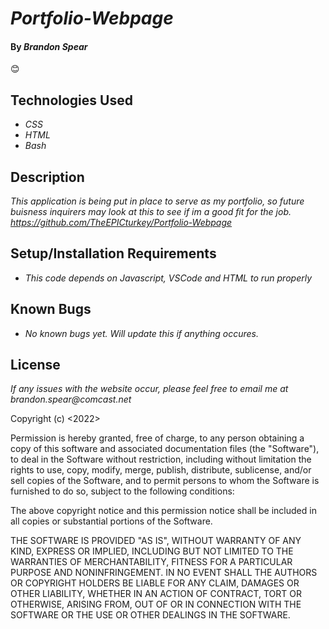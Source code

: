 # _Portfolio-Webpage_

#### By _**Brandon Spear**_
 :blush:



## Technologies Used

* _CSS_
* _HTML_
* _Bash_


## Description

_This application is being put in place to serve as my portfolio, so future buisness inquirers may look at this to see if im a good fit for the job. https://github.com/TheEPICturkey/Portfolio-Webpage_

## Setup/Installation Requirements

* _This code depends on Javascript, VSCode and HTML to run properly_


## Known Bugs

* _No known bugs yet. Will update this if anything occures._

## License

_If any issues with the website occur, please feel free to email me at brandon.spear@comcast.net_

Copyright (c) <2022> <Copyright Brandon Spear>

Permission is hereby granted, free of charge, to any person obtaining a copy
of this software and associated documentation files (the "Software"), to deal
in the Software without restriction, including without limitation the rights
to use, copy, modify, merge, publish, distribute, sublicense, and/or sell
copies of the Software, and to permit persons to whom the Software is
furnished to do so, subject to the following conditions:

The above copyright notice and this permission notice shall be included in all
copies or substantial portions of the Software.

THE SOFTWARE IS PROVIDED "AS IS", WITHOUT WARRANTY OF ANY KIND, EXPRESS OR
IMPLIED, INCLUDING BUT NOT LIMITED TO THE WARRANTIES OF MERCHANTABILITY,
FITNESS FOR A PARTICULAR PURPOSE AND NONINFRINGEMENT. IN NO EVENT SHALL THE
AUTHORS OR COPYRIGHT HOLDERS BE LIABLE FOR ANY CLAIM, DAMAGES OR OTHER
LIABILITY, WHETHER IN AN ACTION OF CONTRACT, TORT OR OTHERWISE, ARISING FROM,
OUT OF OR IN CONNECTION WITH THE SOFTWARE OR THE USE OR OTHER DEALINGS IN THE
SOFTWARE.

